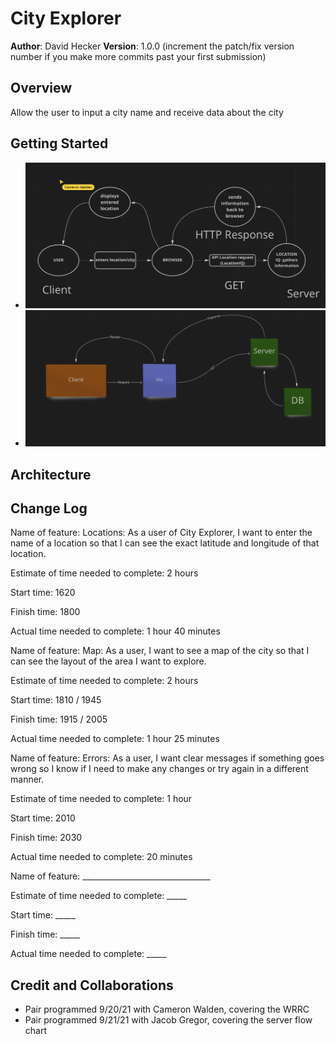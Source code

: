 # City Explorer

**Author**: David Hecker
**Version**: 1.0.0 (increment the patch/fix version number if you make more commits past your first submission)

## Overview
<!-- Provide a high level overview of what this application is and why you are building it, beyond the fact that it's an assignment for this class. (i.e. What's your problem domain?) -->

Allow the user to input a city name and receive data about the city

## Getting Started
<!-- What are the steps that a user must take in order to build this app on their own machine and get it running? -->

- ![WRRC](./public/cameron.png)
- ![Server](./public/jacob.png)

## Architecture
<!-- Provide a detailed description of the application design. What technologies (languages, libraries, etc) you're using, and any other relevant design information. -->

## Change Log
<!-- Use this area to document the iterative changes made to your application as each feature is successfully implemented. Use time stamps. Here's an example:

01-01-2001 4:59pm - Application now has a fully-functional express server, with a GET route for the location resource. -->

Name of feature: Locations: As a user of City Explorer, I want to enter the name of a location so that I can see the exact latitude and longitude of that location.

Estimate of time needed to complete: 2 hours

Start time: 1620

Finish time: 1800

Actual time needed to complete: 1 hour 40 minutes

<!--  -->

Name of feature: Map: As a user, I want to see a map of the city so that I can see the layout of the area I want to explore.

Estimate of time needed to complete: 2 hours

Start time: 1810 / 1945

Finish time: 1915 / 2005

Actual time needed to complete: 1 hour 25 minutes

<!--  -->

Name of feature: Errors: As a user, I want clear messages if something goes wrong so I know if I need to make any changes or try again in a different manner.

Estimate of time needed to complete: 1 hour

Start time: 2010

Finish time: 2030

Actual time needed to complete: 20 minutes

<!--  -->

Name of feature: ________________________________

Estimate of time needed to complete: _____

Start time: _____

Finish time: _____

Actual time needed to complete: _____


## Credit and Collaborations
<!-- Give credit (and a link) to other people or resources that helped you build this application. -->
- Pair programmed 9/20/21 with Cameron Walden, covering the WRRC
- Pair programmed 9/21/21 with Jacob Gregor, covering the server flow chart
